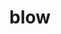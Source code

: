 ---
category: 4-letters
denotation: null
name: blow
reference_link: https://www.etymonline.com/word/blow
root_language: null
root_name: null
title: blow
type: free
word_sums:
- respelling: blow
  sum: 'Blow + '
---